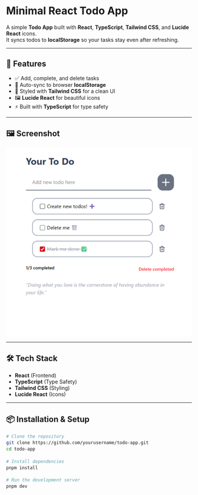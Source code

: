 # Minimal React Todo App

A simple **Todo App** built with **React**, **TypeScript**, **Tailwind CSS**, and **Lucide React** icons.  
It syncs todos to **localStorage** so your tasks stay even after refreshing.

---

## 🚀 Features

- ✅ Add, complete, and delete tasks
- 💾 Auto-sync to browser **localStorage**
- 🎨 Styled with **Tailwind CSS** for a clean UI
- 🖼️ **Lucide React** for beautiful icons
- ⚡ Built with **TypeScript** for type safety

---

## 🖼️ Screenshot

<!-- Add screenshot here -->

![Screenshot](./src/assets/todo-screenshot.png)

---

## 🛠️ Tech Stack

- **React** (Frontend)
- **TypeScript** (Type Safety)
- **Tailwind CSS** (Styling)
- **Lucide React** (Icons)

---

## 📦 Installation & Setup

```bash
# Clone the repository
git clone https://github.com/yourusername/todo-app.git
cd todo-app

# Install dependencies
pnpm install

# Run the development server
pnpm dev
```
